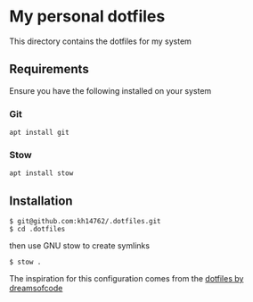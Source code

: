 # My personal dotfiles

This directory contains the dotfiles for my system

## Requirements 

Ensure you have the following installed on your system

### Git

```
apt install git
```
### Stow

```
apt install stow
```

## Installation 

```
$ git@github.com:kh14762/.dotfiles.git
$ cd .dotfiles
```

then use GNU stow to create symlinks

```
$ stow .
```

The inspiration for this configuration comes from the [dotfiles by dreamsofcode]([https://www.example.com](https://github.com/dreamsofcode-io/dotfiles))
